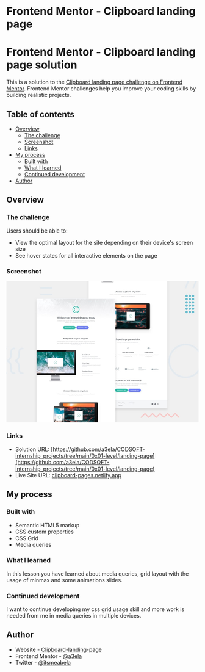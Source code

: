 # Frontend Mentor - Clipboard landing page

# Frontend Mentor - Clipboard landing page solution

This is a solution to the [Clipboard landing page challenge on Frontend Mentor](https://www.frontendmentor.io/challenges/clipboard-landing-page-5cc9bccd6c4c91111378ecb9). Frontend Mentor challenges help you improve your coding skills by building realistic projects.

## Table of contents

- [Overview](#overview)
  - [The challenge](#the-challenge)
  - [Screenshot](#screenshot)
  - [Links](#links)
- [My process](#my-process)
  - [Built with](#built-with)
  - [What I learned](#what-i-learned)
  - [Continued development](#continued-development)
- [Author](#author)

## Overview

### The challenge

Users should be able to:

- View the optimal layout for the site depending on their device's screen size
- See hover states for all interactive elements on the page

### Screenshot

![Design preview for the Clipboard landing page coding challenge](./design/desktop-preview.jpg)

### Links

- Solution URL: [https://github.com/a3ela/CODSOFT-internship_projects/tree/main/0x01-level/landing-page](https://github.com/a3ela/CODSOFT-internship_projects/tree/main/0x01-level/landing-page)
- Live Site URL: [clipboard-pages.netlify.app](https://clipboard-pages.netlify.app)

## My process

### Built with

- Semantic HTML5 markup
- CSS custom properties
- CSS Grid
- Media queries

### What I learned

In this lesson you have learned about media queries, grid layout with the usage of minmax and some animations slides.

### Continued development

I want to continue developing my css grid usage skill and more work is needed from me in media queries in multiple devices.

## Author

- Website - [Clipboard-landing-page](https://clipboard-pages.netlify.app)
- Frontend Mentor - [@a3ela](https://www.frontendmentor.io/profile/a3ela)
- Twitter - [@itsmeabela](https://www.twitter.com/itsmeabela)
